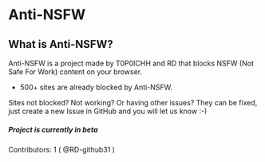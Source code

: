 # Anti-NSFW
## What is Anti-NSFW?
Anti-NSFW is a project made by T0P0ICHH and RD that blocks NSFW (Not Safe For Work) content on your browser.
- 500+ sites are already blocked by Anti-NSFW.

Sites not blocked? Not working? Or having other issues? They can be fixed, just create a new Issue in GitHub and you will let us know :-)

##### Project is currently in beta

Contributors: 1 ( @RD-github31 )
